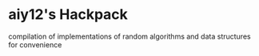 # aiy12's Hackpack

compilation of implementations of random algorithms and data structures for convenience
